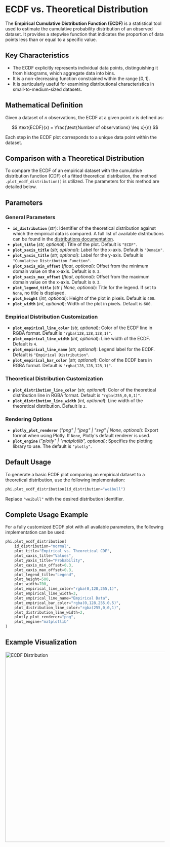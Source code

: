 # ECDF vs. Theoretical Distribution

The **Empirical Cumulative Distribution Function (ECDF)** is a statistical tool used to estimate the cumulative probability distribution of an observed dataset. It provides a stepwise function that indicates the proportion of data points less than or equal to a specific value.

## Key Characteristics

- The ECDF explicitly represents individual data points, distinguishing it from histograms, which aggregate data into bins.
- It is a non-decreasing function constrained within the range $[0, 1]$.
- It is particularly useful for examining distributional characteristics in small-to-medium-sized datasets.

## Mathematical Definition

Given a dataset of $n$ observations, the ECDF at a given point $x$ is defined as:

$$
\text{ECDF}(x) = \frac{\text{Number of observations} \leq x}{n}
$$

Each step in the ECDF plot corresponds to a unique data point within the dataset.

## Comparison with a Theoretical Distribution

To compare the ECDF of an empirical dataset with the cumulative distribution function (CDF) of a fitted theoretical distribution, the method `.plot_ecdf_distribution()` is utilized. The parameters for this method are detailed below.

## Parameters

### General Parameters

- **`id_distribution`** (_str_): Identifier of the theoretical distribution against which the empirical data is compared. A full list of available distributions can be found in the [distributions documentation](/documentation/distributions/continuous_distributions).
- **`plot_title`** (_str, optional_): Title of the plot. Default is `"ECDF"`.
- **`plot_xaxis_title`** (_str, optional_): Label for the x-axis. Default is `"Domain"`.
- **`plot_yaxis_title`** (_str, optional_): Label for the y-axis. Default is `"Cumulative Distribution Function"`.
- **`plot_xaxis_min_offset`** (_float, optional_): Offset from the minimum domain value on the x-axis. Default is `0.3`.
- **`plot_xaxis_max_offset`** (_float, optional_): Offset from the maximum domain value on the x-axis. Default is `0.3`.
- **`plot_legend_title`** (_str | None, optional_): Title for the legend. If set to `None`, no title is displayed.
- **`plot_height`** (_int, optional_): Height of the plot in pixels. Default is `400`.
- **`plot_width`** (_int, optional_): Width of the plot in pixels. Default is `600`.

### Empirical Distribution Customization

- **`plot_empirical_line_color`** (_str, optional_): Color of the ECDF line in RGBA format. Default is `"rgba(128,128,128,1)"`.
- **`plot_empirical_line_width`** (_int, optional_): Line width of the ECDF. Default is `4`.
- **`plot_empirical_line_name`** (_str, optional_): Legend label for the ECDF. Default is `"Empirical Distribution"`.
- **`plot_empirical_bar_color`** (_str, optional_): Color of the ECDF bars in RGBA format. Default is `"rgba(128,128,128,1)"`.

### Theoretical Distribution Customization

- **`plot_distribution_line_color`** (_str, optional_): Color of the theoretical distribution line in RGBA format. Default is `"rgba(255,0,0,1)"`.
- **`plot_distribution_line_width`** (_int, optional_): Line width of the theoretical distribution. Default is `2`.

### Rendering Options

- **`plotly_plot_renderer`** (_"png" | "jpeg" | "svg" | None, optional_): Export format when using Plotly. If `None`, Plotly's default renderer is used.
- **`plot_engine`** (_"plotly" | "matplotlib", optional_): Specifies the plotting library to use. The default is `"plotly"`.

## Default Usage

To generate a basic ECDF plot comparing an empirical dataset to a theoretical distribution, use the following implementation:

```python
phi.plot_ecdf_distribution(id_distribution="weibull")
```

Replace `"weibull"` with the desired distribution identifier.

## Complete Usage Example

For a fully customized ECDF plot with all available parameters, the following implementation can be used:

```python
phi.plot_ecdf_distribution(
    id_distribution="normal",
    plot_title="Empirical vs. Theoretical CDF",
    plot_xaxis_title="Values",
    plot_yaxis_title="Probability",
    plot_xaxis_min_offset=0.3,
    plot_xaxis_max_offset=0.3,
    plot_legend_title="Legend",
    plot_height=500,
    plot_width=700,
    plot_empirical_line_color="rgba(0,128,255,1)",
    plot_empirical_line_width=3,
    plot_empirical_line_name="Empirical Data",
    plot_empirical_bar_color="rgba(0,128,255,0.5)",
    plot_distribution_line_color="rgba(255,0,0,1)",
    plot_distribution_line_width=2,
    plotly_plot_renderer="png",
    plot_engine="matplotlib"
)
```

## Example Visualization

<img src="/fit/plot_ecdf_distribution.png" alt="ECDF Distribution" width="600"/>